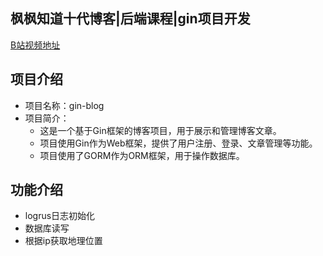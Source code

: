 ## 枫枫知道十代博客|后端课程|gin项目开发
[B站视频地址](https://www.bilibili.com/video/BV1zYB1YaEVL/?vd_source=c7370641e63ba245b6dda2f1d1b7c4a7)

## 项目介绍
- 项目名称：gin-blog
- 项目简介：
  - 这是一个基于Gin框架的博客项目，用于展示和管理博客文章。
  - 项目使用Gin作为Web框架，提供了用户注册、登录、文章管理等功能。
  - 项目使用了GORM作为ORM框架，用于操作数据库。

## 功能介绍

- logrus日志初始化
- 数据库读写
- 根据ip获取地理位置